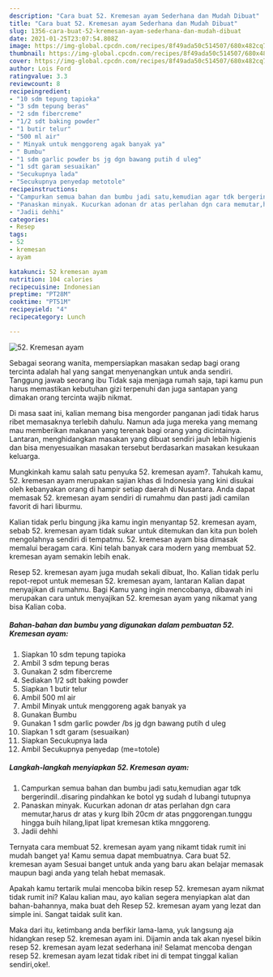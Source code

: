 ```yaml
---
description: "Cara buat 52. Kremesan ayam Sederhana dan Mudah Dibuat"
title: "Cara buat 52. Kremesan ayam Sederhana dan Mudah Dibuat"
slug: 1356-cara-buat-52-kremesan-ayam-sederhana-dan-mudah-dibuat
date: 2021-01-25T23:07:54.808Z
image: https://img-global.cpcdn.com/recipes/8f49ada50c514507/680x482cq70/52-kremesan-ayam-foto-resep-utama.jpg
thumbnail: https://img-global.cpcdn.com/recipes/8f49ada50c514507/680x482cq70/52-kremesan-ayam-foto-resep-utama.jpg
cover: https://img-global.cpcdn.com/recipes/8f49ada50c514507/680x482cq70/52-kremesan-ayam-foto-resep-utama.jpg
author: Lois Ford
ratingvalue: 3.3
reviewcount: 8
recipeingredient:
- "10 sdm tepung tapioka"
- "3 sdm tepung beras"
- "2 sdm fibercreme"
- "1/2 sdt baking powder"
- "1 butir telur"
- "500 ml air"
- " Minyak untuk menggoreng agak banyak ya"
- " Bumbu"
- "1 sdm garlic powder bs jg dgn bawang putih d uleg"
- "1 sdt garam sesuaikan"
- "Secukupnya lada"
- "Secukupnya penyedap metotole"
recipeinstructions:
- "Campurkan semua bahan dan bumbu jadi satu,kemudian agar tdk bergerindil..disaring pindahkan ke botol yg sudah d lubangi tutupnya"
- "Panaskan minyak. Kucurkan adonan dr atas perlahan dgn cara memutar,harus dr atas y kurg lbih 20cm dr atas pnggorengan.tunggu hingga buih hilang,lipat lipat kremesan ktika mnggoreng."
- "Jadii dehhi"
categories:
- Resep
tags:
- 52
- kremesan
- ayam

katakunci: 52 kremesan ayam 
nutrition: 104 calories
recipecuisine: Indonesian
preptime: "PT28M"
cooktime: "PT51M"
recipeyield: "4"
recipecategory: Lunch

---
```



![52. Kremesan ayam](https://img-global.cpcdn.com/recipes/8f49ada50c514507/680x482cq70/52-kremesan-ayam-foto-resep-utama.jpg)

Sebagai seorang wanita, mempersiapkan masakan sedap bagi orang tercinta adalah hal yang sangat menyenangkan untuk anda sendiri. Tanggung jawab seorang ibu Tidak saja menjaga rumah saja, tapi kamu pun harus memastikan kebutuhan gizi terpenuhi dan juga santapan yang dimakan orang tercinta wajib nikmat.

Di masa  saat ini, kalian memang bisa mengorder panganan jadi tidak harus ribet memasaknya terlebih dahulu. Namun ada juga mereka yang memang mau memberikan makanan yang terenak bagi orang yang dicintainya. Lantaran, menghidangkan masakan yang dibuat sendiri jauh lebih higienis dan bisa menyesuaikan masakan tersebut berdasarkan masakan kesukaan keluarga. 



Mungkinkah kamu salah satu penyuka 52. kremesan ayam?. Tahukah kamu, 52. kremesan ayam merupakan sajian khas di Indonesia yang kini disukai oleh kebanyakan orang di hampir setiap daerah di Nusantara. Anda dapat memasak 52. kremesan ayam sendiri di rumahmu dan pasti jadi camilan favorit di hari liburmu.

Kalian tidak perlu bingung jika kamu ingin menyantap 52. kremesan ayam, sebab 52. kremesan ayam tidak sukar untuk ditemukan dan kita pun boleh mengolahnya sendiri di tempatmu. 52. kremesan ayam bisa dimasak memalui beragam cara. Kini telah banyak cara modern yang membuat 52. kremesan ayam semakin lebih enak.

Resep 52. kremesan ayam juga mudah sekali dibuat, lho. Kalian tidak perlu repot-repot untuk memesan 52. kremesan ayam, lantaran Kalian dapat menyajikan di rumahmu. Bagi Kamu yang ingin mencobanya, dibawah ini merupakan cara untuk menyajikan 52. kremesan ayam yang nikamat yang bisa Kalian coba.

<!--inarticleads1-->

##### Bahan-bahan dan bumbu yang digunakan dalam pembuatan 52. Kremesan ayam:

1. Siapkan 10 sdm tepung tapioka
1. Ambil 3 sdm tepung beras
1. Gunakan 2 sdm fibercreme
1. Sediakan 1/2 sdt baking powder
1. Siapkan 1 butir telur
1. Ambil 500 ml air
1. Ambil  Minyak untuk menggoreng agak banyak ya
1. Gunakan  Bumbu
1. Gunakan 1 sdm garlic powder /bs jg dgn bawang putih d uleg
1. Siapkan 1 sdt garam (sesuaikan)
1. Siapkan Secukupnya lada
1. Ambil Secukupnya penyedap (me=totole)




<!--inarticleads2-->

##### Langkah-langkah menyiapkan 52. Kremesan ayam:

1. Campurkan semua bahan dan bumbu jadi satu,kemudian agar tdk bergerindil..disaring pindahkan ke botol yg sudah d lubangi tutupnya
1. Panaskan minyak. Kucurkan adonan dr atas perlahan dgn cara memutar,harus dr atas y kurg lbih 20cm dr atas pnggorengan.tunggu hingga buih hilang,lipat lipat kremesan ktika mnggoreng.
1. Jadii dehhi




Ternyata cara membuat 52. kremesan ayam yang nikamt tidak rumit ini mudah banget ya! Kamu semua dapat membuatnya. Cara buat 52. kremesan ayam Sesuai banget untuk anda yang baru akan belajar memasak maupun bagi anda yang telah hebat memasak.

Apakah kamu tertarik mulai mencoba bikin resep 52. kremesan ayam nikmat tidak rumit ini? Kalau kalian mau, ayo kalian segera menyiapkan alat dan bahan-bahannya, maka buat deh Resep 52. kremesan ayam yang lezat dan simple ini. Sangat taidak sulit kan. 

Maka dari itu, ketimbang anda berfikir lama-lama, yuk langsung aja hidangkan resep 52. kremesan ayam ini. Dijamin anda tak akan nyesel bikin resep 52. kremesan ayam lezat sederhana ini! Selamat mencoba dengan resep 52. kremesan ayam lezat tidak ribet ini di tempat tinggal kalian sendiri,oke!.

